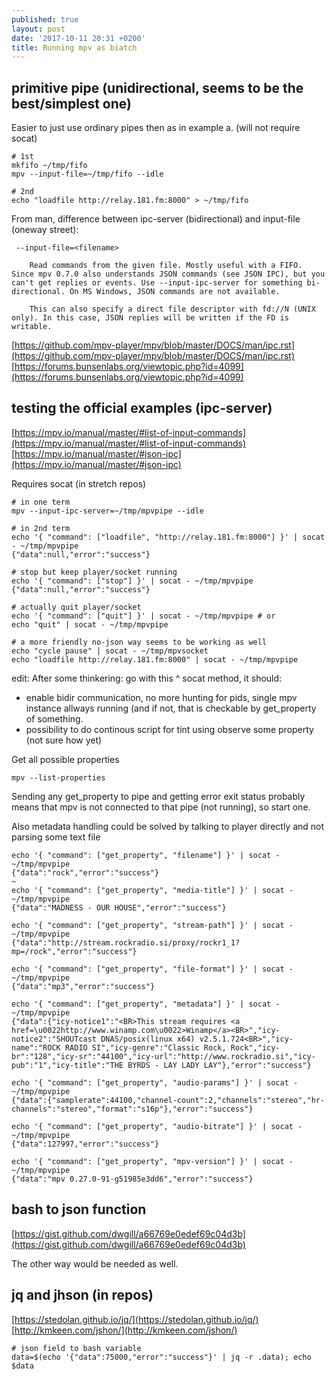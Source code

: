 ```yaml
---
published: true
layout: post
date: '2017-10-11 20:31 +0200'
title: Running mpv as biatch
---
```

## primitive pipe (unidirectional, seems to be the best/simplest one)

Easier to just use ordinary pipes then as in example a. (will not require socat)

	# 1st
	mkfifo ~/tmp/fifo
	mpv --input-file=~/tmp/fifo --idle

	# 2nd
    echo "loadfile http://relay.181.fm:8000" > ~/tmp/fifo
    
 From man, difference between ipc-server (bidirectional) and input-file (oneway street):
 
     --input-file=<filename>

        Read commands from the given file. Mostly useful with a FIFO. Since mpv 0.7.0 also understands JSON commands (see JSON IPC), but you can't get replies or events. Use --input-ipc-server for something bi-directional. On MS Windows, JSON commands are not available.

        This can also specify a direct file descriptor with fd://N (UNIX only). In this case, JSON replies will be written if the FD is writable.

    
[https://github.com/mpv-player/mpv/blob/master/DOCS/man/ipc.rst](https://github.com/mpv-player/mpv/blob/master/DOCS/man/ipc.rst)  
[https://forums.bunsenlabs.org/viewtopic.php?id=4099](https://forums.bunsenlabs.org/viewtopic.php?id=4099)

## testing the official examples (ipc-server)

[https://mpv.io/manual/master/#list-of-input-commands](https://mpv.io/manual/master/#list-of-input-commands)  
[https://mpv.io/manual/master/#json-ipc](https://mpv.io/manual/master/#json-ipc)

Requires socat (in stretch repos)

	# in one term
    mpv --input-ipc-server=~/tmp/mpvpipe --idle
    
    # in 2nd term
    echo '{ "command": ["loadfile", "http://relay.181.fm:8000"] }' | socat - ~/tmp/mpvpipe
	{"data":null,"error":"success"}
    
    # stop but keep player/socket running
    echo '{ "command": ["stop"] }' | socat - ~/tmp/mpvpipe
	{"data":null,"error":"success"}
    
    # actually quit player/socket
    echo '{ "command": ["quit"] }' | socat - ~/tmp/mpvpipe # or
    echo "quit" | socat - ~/tmp/mpvpipe
    
    # a more friendly no-json way seems to be working as well
    echo "cycle pause" | socat - ~/tmp/mpvsocket
	echo "loadfile http://relay.181.fm:8000" | socat - ~/tmp/mpvpipe
    
edit: After some thinkering: go with this ^ socat method, it should:

- enable bidir communication, no more hunting for pids, single mpv instance allways running (and if not, that is checkable by get_property of something.
- possibility to do continous script for tint using observe some property (not sure how yet)

Get all possible properties
    
	mpv --list-properties
    
Sending any get_property to pipe and getting error exit status probably means that mpv is not connected to that pipe (not running), so start one.

Also metadata handling could be solved by talking to player directly and not parsing some text file

    echo '{ "command": ["get_property", "filename"] }' | socat - ~/tmp/mpvpipe 
    {"data":"rock","error":"success"}
    ~
    echo '{ "command": ["get_property", "media-title"] }' | socat - ~/tmp/mpvpipe 
    {"data":"MADNESS - OUR HOUSE","error":"success"}

    echo '{ "command": ["get_property", "stream-path"] }' | socat - ~/tmp/mpvpipe 
    {"data":"http://stream.rockradio.si/proxy/rockr1_1?mp=/rock","error":"success"}

    echo '{ "command": ["get_property", "file-format"] }' | socat - ~/tmp/mpvpipe 
    {"data":"mp3","error":"success"}

    echo '{ "command": ["get_property", "metadata"] }' | socat - ~/tmp/mpvpipe 
    {"data":{"icy-notice1":"<BR>This stream requires <a href=\u0022http://www.winamp.com\u0022>Winamp</a><BR>","icy-notice2":"SHOUTcast DNAS/posix(linux x64) v2.5.1.724<BR>","icy-name":"ROCK RADIO SI","icy-genre":"Classic Rock, Rock","icy-br":"128","icy-sr":"44100","icy-url":"http://www.rockradio.si","icy-pub":"1","icy-title":"THE BYRDS - LAY LADY LAY"},"error":"success"}

    echo '{ "command": ["get_property", "audio-params"] }' | socat - ~/tmp/mpvpipe 
    {"data":{"samplerate":44100,"channel-count":2,"channels":"stereo","hr-channels":"stereo","format":"s16p"},"error":"success"}

    echo '{ "command": ["get_property", "audio-bitrate"] }' | socat - ~/tmp/mpvpipe 
    {"data":127997,"error":"success"}

    echo '{ "command": ["get_property", "mpv-version"] }' | socat - ~/tmp/mpvpipe 
    {"data":"mpv 0.27.0-91-g51985e3dd6","error":"success"}
    
## bash to json function

[https://gist.github.com/dwgill/a66769e0edef69c04d3b](https://gist.github.com/dwgill/a66769e0edef69c04d3b)

The other way would be needed as well.

## jq and jhson (in repos) 

[https://stedolan.github.io/jq/](https://stedolan.github.io/jq/)  
[http://kmkeen.com/jshon/](http://kmkeen.com/jshon/)

	# json field to bash variable
	data=$(echo '{"data":75000,"error":"success"}' | jq -r .data); echo $data
